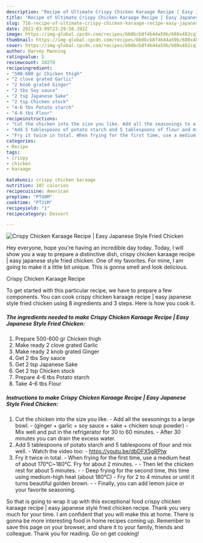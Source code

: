 ```yaml
---
description: "Recipe of Ultimate Crispy Chicken Karaage Recipe | Easy Japanese Style Fried Chicken"
title: "Recipe of Ultimate Crispy Chicken Karaage Recipe | Easy Japanese Style Fried Chicken"
slug: 716-recipe-of-ultimate-crispy-chicken-karaage-recipe-easy-japanese-style-fried-chicken
date: 2021-03-09T23:29:58.392Z
image: https://img-global.cpcdn.com/recipes/bb0bcb8f4b44a59b/680x482cq70/crispy-chicken-karaage-recipe-easy-japanese-style-fried-chicken-recipe-main-photo.jpg
thumbnail: https://img-global.cpcdn.com/recipes/bb0bcb8f4b44a59b/680x482cq70/crispy-chicken-karaage-recipe-easy-japanese-style-fried-chicken-recipe-main-photo.jpg
cover: https://img-global.cpcdn.com/recipes/bb0bcb8f4b44a59b/680x482cq70/crispy-chicken-karaage-recipe-easy-japanese-style-fried-chicken-recipe-main-photo.jpg
author: Harvey Manning
ratingvalue: 5
reviewcount: 20278
recipeingredient:
- "500-600 gr Chicken thigh"
- "2 clove grated Garlic"
- "2 knob grated Ginger"
- "2 tbs Soy sauce"
- "2 tsp Japanese Sake"
- "2 tsp Chicken stock"
- "4-6 tbs Potato starch"
- "4-6 tbs Flour"
recipeinstructions:
- "Cut the chicken into the size you like. Add all the seasonings to a large bowl. (ginger + garlic + soy sauce + sake + chicken soup powder) Mix well and put in the refrigerator for 30 to 60 minutes. After 30 minutes you can drain the excess water."
- "Add 5 tablespoons of potato starch and 5 tablespoons of flour and mix well. Watch the video too: https://youtu.be/dbDFX5gRPIw"
- "Fry it twice in total. When frying for the first time, use a medium heat of about 170°C~180°C. Fry for about 2 minutes.  Then let the chicken rest for about 5 minutes.  Deep frying for the second time, this time using medium-high heat (about 180°C) Fry for 2 to 4 minutes or until it turns beautiful golden brown.  Finally, you can add lemon juice or your favorite seasoning."
categories:
- Recipe
tags:
- crispy
- chicken
- karaage

katakunci: crispy chicken karaage 
nutrition: 107 calories
recipecuisine: American
preptime: "PT40M"
cooktime: "PT31M"
recipeyield: "1"
recipecategory: Dessert

---
```



![Crispy Chicken Karaage Recipe | Easy Japanese Style Fried Chicken](https://img-global.cpcdn.com/recipes/bb0bcb8f4b44a59b/680x482cq70/crispy-chicken-karaage-recipe-easy-japanese-style-fried-chicken-recipe-main-photo.jpg)

Hey everyone, hope you're having an incredible day today. Today, I will show you a way to prepare a distinctive dish, crispy chicken karaage recipe | easy japanese style fried chicken. One of my favorites. For mine, I am going to make it a little bit unique. This is gonna smell and look delicious.



Crispy Chicken Karaage Recipe 

To get started with this particular recipe, we have to prepare a few components. You can cook crispy chicken karaage recipe | easy japanese style fried chicken using 8 ingredients and 3 steps. Here is how you cook it.

<!--inarticleads1-->

##### The ingredients needed to make Crispy Chicken Karaage Recipe | Easy Japanese Style Fried Chicken:

1. Prepare 500-600 gr Chicken thigh
1. Make ready 2 clove grated Garlic
1. Make ready 2 knob grated Ginger
1. Get 2 tbs Soy sauce
1. Get 2 tsp Japanese Sake
1. Get 2 tsp Chicken stock
1. Prepare 4-6 tbs Potato starch
1. Take 4-6 tbs Flour




<!--inarticleads2-->

##### Instructions to make Crispy Chicken Karaage Recipe | Easy Japanese Style Fried Chicken:

1. Cut the chicken into the size you like. - Add all the seasonings to a large bowl. - (ginger + garlic + soy sauce + sake + chicken soup powder) - Mix well and put in the refrigerator for 30 to 60 minutes. - After 30 minutes you can drain the excess water.
1. Add 5 tablespoons of potato starch and 5 tablespoons of flour and mix well. - Watch the video too: - https://youtu.be/dbDFX5gRPIw
1. Fry it twice in total. - When frying for the first time, use a medium heat of about 170°C~180°C. Fry for about 2 minutes. -  - Then let the chicken rest for about 5 minutes. -  - Deep frying for the second time, this time using medium-high heat (about 180°C) - Fry for 2 to 4 minutes or until it turns beautiful golden brown. -  - Finally, you can add lemon juice or your favorite seasoning.




So that is going to wrap it up with this exceptional food crispy chicken karaage recipe | easy japanese style fried chicken recipe. Thank you very much for your time. I am confident that you will make this at home. There is gonna be more interesting food in home recipes coming up. Remember to save this page on your browser, and share it to your family, friends and colleague. Thank you for reading. Go on get cooking!
